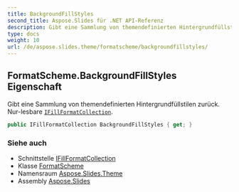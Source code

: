 ```yaml
---
title: BackgroundFillStyles
second_title: Aspose.Slides für .NET API-Referenz
description: Gibt eine Sammlung von themendefinierten Hintergrundfüllstilen zurück. Nur-lesbare IFillFormatCollection aspose.slides.theme/ifillformatcollection.
type: docs
weight: 10
url: /de/aspose.slides.theme/formatscheme/backgroundfillstyles/
---
```


## FormatScheme.BackgroundFillStyles Eigenschaft

Gibt eine Sammlung von themendefinierten Hintergrundfüllstilen zurück. Nur-lesbare [`IFillFormatCollection`](../../ifillformatcollection).

```csharp
public IFillFormatCollection BackgroundFillStyles { get; }
```

### Siehe auch

* Schnittstelle [IFillFormatCollection](../../ifillformatcollection)
* Klasse [FormatScheme](../../formatscheme)
* Namensraum [Aspose.Slides.Theme](../../formatscheme)
* Assembly [Aspose.Slides](../../../)

<!-- DO NOT EDIT: generiert von xmldocmd für Aspose.Slides.dll -->